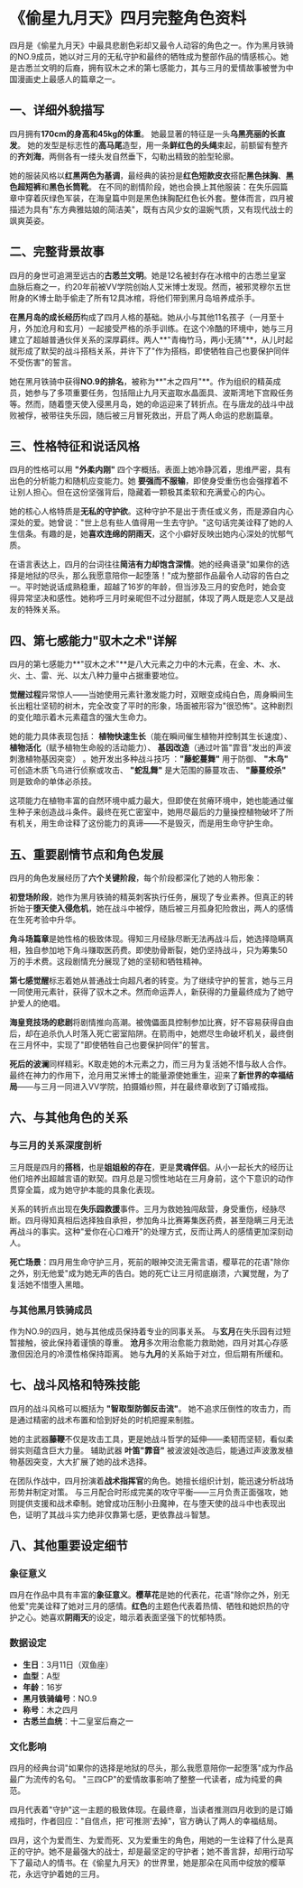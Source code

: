 # 《偷星九月天》四月完整角色资料

四月是《偷星九月天》中最具悲剧色彩却又最令人动容的角色之一。作为黑月铁骑的NO.9成员，她以对三月的无私守护和最终的牺牲成为整部作品的情感核心。她是古悉兰文明的后裔，拥有驭木之术的第七感能力，其与三月的爱情故事被誉为中国漫画史上最感人的篇章之一。

## 一、详细外貌描写

四月拥有**170cm的身高和45kg的体重**。
她最显著的特征是一头**乌黑亮丽的长直发**。
她的发型是标志性的**高马尾**造型，用一条**鲜红色的头绳**束起，前额留有整齐的**齐刘海**，两侧各有一缕头发自然垂下，勾勒出精致的脸型轮廓。

她的服装风格以**红黑两色为基调**，最经典的装扮是**红色短款皮衣**搭配**黑色抹胸**、**黑色超短裤**和**黑色长筒靴**。
在不同的剧情阶段，她也会换上其他服装：在失乐园篇章中穿着灰绿色军装，在海皇篇中则是黑色抹胸配红色长外套。整体而言，四月被描述为具有"东方典雅姑娘的简洁美"，既有古风少女的温婉气质，又有现代战士的飒爽英姿。

## 二、完整背景故事

四月的身世可追溯至远古的**古悉兰文明**。她是12名被封存在冰棺中的古悉兰皇室血脉后裔之一，约20年前被VV学院创始人艾米博士发现。然而，被邪灵穆尔五世附身的K博士助手偷走了所有12具冰棺，将他们带到黑月岛培养成杀手。

**在黑月岛的成长经历**构成了四月人格的基础。她从小与其他11名孩子（一月至十月，外加沧月和玄月）一起接受严格的杀手训练。在这个冷酷的环境中，她与三月建立了超越普通伙伴关系的深厚羁绊。两人**"青梅竹马，两小无猜"**，从儿时起就形成了默契的战斗搭档关系，并许下了"作为搭档，即使牺牲自己也要保护同伴不受伤害"的誓言。

她在黑月铁骑中获得**NO.9的排名**，被称为**"木之四月"**。作为组织的精英成员，她参与了多项重要任务，包括阻止九月天盗取水晶面具、波斯湾地下宫殿任务等。然而，随着堕天使入侵黑月岛，她的命运迎来了转折点。在与唐龙的战斗中战败被俘，被带往失乐园，随后被三月冒死救出，开启了两人命运的悲剧篇章。

## 三、性格特征和说话风格

四月的性格可以用 **"外柔内刚"** 四个字概括。表面上她冷静沉着，思维严密，具有出色的分析能力和随机应变能力。她 **要强而不服输**，即使身受重伤也会强撑着不让别人担心。但在这份坚强背后，隐藏着一颗极其柔软和充满爱心的内心。

她的核心人格特质是**无私的守护欲**。这种守护不是出于责任或义务，而是源自内心深处的爱。她曾说："世上总有些人值得用一生去守护。"这句话完美诠释了她的人生信条。有趣的是，她**喜欢连绵的阴雨天**，这个小癖好反映出她内心深处的忧郁气质。

在语言表达上，四月的台词往往**简洁有力却饱含深情**。她的经典语录"如果你的选择是地狱的尽头，那么我愿意陪你一起堕落！"成为整部作品最令人动容的告白之一。平时她说话成熟稳重，超越了16岁的年龄，但当涉及三月的安危时，她会变得异常坚决和感性。她称呼三月时亲昵但不过分甜腻，体现了两人既是恋人又是战友的特殊关系。

## 四、第七感能力"驭木之术"详解

四月的第七感能力**"驭木之术"**是八大元素之力中的木元素，在金、木、水、火、土、雷、光、以太八种力量中占据重要地位。

**觉醒过程**异常惊人——当她使用元素针激发能力时，双眼变成纯白色，周身瞬间生长出粗壮坚韧的树木，完全改变了平时的形象，场面被形容为"很恐怖"。这种剧烈的变化暗示着木元素蕴含的强大生命力。

她的能力具体表现包括：
**植物快速生长**（能在瞬间催生植物并控制其生长速度）、
**植物活化**（赋予植物生命般的活动能力）、
**基因改造**（通过叶笛"霏音"发出的声波刺激植物基因突变）
。她开发出多种战斗技巧
：**"藤蛇蔓舞"** 用于防御、
**"木鸟"** 可创造木质飞鸟进行侦察或攻击、
**"蛇乱舞"** 是大范围的藤蔓攻击、
**"藤蔓绞杀"** 则是致命的单体必杀技。

这项能力在植物丰富的自然环境中威力最大，但即使在贫瘠环境中，她也能通过催生种子来创造战斗条件。最终在死亡密室中，她用尽最后的力量操控植物破坏了所有机关，用生命诠释了这份能力的真谛——不是毁灭，而是用生命守护生命。

## 五、重要剧情节点和角色发展

四月的角色发展经历了**六个关键阶段**，每个阶段都深化了她的人物形象：

**初登场阶段**，她作为黑月铁骑的精英刺客执行任务，展现了专业素养。但真正的转折始于**堕天使入侵危机**，她在战斗中被俘，随后被三月孤身犯险救出，两人的感情在生死考验中升华。

**角斗场篇章**是她性格的极致体现。得知三月经脉尽断无法再战斗后，她选择隐瞒真相，独自参加地下角斗赚取医药费。即使肋骨断裂，她仍坚持战斗，只为筹集50万的手术费。这段剧情充分展现了她的坚韧和牺牲精神。

**第七感觉醒**标志着她从普通战士向超凡者的转变。为了继续守护的誓言，她与三月一同使用元素针，获得了驭木之术。然而命运弄人，新获得的力量最终成为了她守护爱人的绝唱。

**海皇竞技场的悲剧**将剧情推向高潮。被傀儡面具控制参加比赛，好不容易获得自由后，却在追杀仇人时落入死亡密室陷阱。在箭雨中，她燃尽生命破坏机关，最终倒在三月怀中，实现了"即使牺牲自己也要保护同伴"的誓言。

**死后的波澜**同样精彩。K取走她的木元素之力，而三月为复活她不惜与敌人合作。最终在神力的作用下，沧月用艾米博士的能量源使她重生，迎来了**新世界的幸福结局**——与三月一同进入VV学院，拍摄婚纱照，并在最终章收到了订婚戒指。

## 六、与其他角色的关系

### 与三月的关系深度剖析

三月既是四月的**搭档**，也是**姐姐般的存在**，更是**灵魂伴侣**。从小一起长大的经历让他们培养出超越言语的默契。四月总是习惯性地站在三月身前，这个下意识的动作贯穿全篇，成为她守护本能的具象化表现。

关系的转折点出现在**失乐园救援**事件。三月为救她独闯敌营，身受重伤，经脉尽断。四月得知真相后选择独自承担，参加角斗比赛筹集医药费，甚至隐瞒三月无法再战斗的事实。这种"爱你在心口难开"的处理方式，反而让两人的感情更加深刻动人。

**死亡场景**：四月用生命守护三月，死前的眼神交流无需言语，樱草花的花语"除你之外，别无他爱"成为她无声的告白。她的死亡让三月彻底崩溃，六翼觉醒，为了复活她不惜堕入黑暗。

### 与其他黑月铁骑成员

作为NO.9的四月，她与其他成员保持着专业的同事关系。
与**玄月**在失乐园有过短暂接触，彼此保持着谨慎的尊重。
**沧月**多次用治愈能力救助她，四月对其心存感激但因沧月的冷漠性格保持距离。
她与**九月**的关系始于对立，但后期有所缓和。

## 七、战斗风格和特殊技能

四月的战斗风格可以概括为 **"智取型防御反击流"**。
她不追求压倒性的攻击力，而是通过精密的战术布置和恰到好处的时机把握来制胜。
 
她的主武器**藤鞭**不仅是攻击工具，更是她战斗哲学的延伸——柔韧而坚韧，看似柔弱实则蕴含巨大力量。
辅助武器 **叶笛"霏音"** 被波波娃改造后，能通过声波激发植物基因突变，大大扩展了她的战术选择。

在团队作战中，四月扮演着**战术指挥官**的角色。她擅长组织计划，能迅速分析战场形势并制定对策。
与三月配合时形成完美的攻守平衡——三月负责正面强攻，她则提供支援和战术牵制。她曾成功压制小丑魔神，在与堕天使的战斗中也表现出色，证明了其战斗实力绝非仅靠第七感，更依靠战斗智慧。

## 八、其他重要设定细节

### 象征意义
四月在作品中具有丰富的**象征意义**。**樱草花**是她的代表花，花语"除你之外，别无他爱"完美诠释了她对三月的感情。**红色**的主题色代表着热情、牺牲和她炽热的守护之心。她喜欢**阴雨天**的设定，暗示着表面坚强下的忧郁特质。

### 数据设定
- **生日**：3月11日（双鱼座）
- **血型**：A型  
- **年龄**：16岁
- **黑月铁骑编号**：NO.9
- **称号**：木之四月
- **古悉兰血统**：十二皇室后裔之一

### 文化影响
四月的经典台词"如果你的选择是地狱的尽头，那么我愿意陪你一起堕落"成为作品最广为流传的名句。
"三四CP"的爱情故事影响了整整一代读者，成为纯爱的典范。

四月代表着"守护"这一主题的极致体现。在最终章，当读者推测四月收到的是订婚戒指时，作者回应："自信点，把'可推测'去掉"，官方确认了两人的幸福结局。

四月，这个为爱而生、为爱而死、又为爱重生的角色，用她的一生诠释了什么是真正的守护。她不是最强大的战士，却是最坚定的守护者；她不善言辞，却用行动写下了最动人的情书。在《偷星九月天》的世界里，她是那朵在风雨中绽放的樱草花，永远守护着她的三月。
